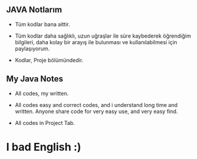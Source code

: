 ## JAVA Notlarım

* Tüm kodlar bana aittir.
* Tüm kodlar daha sağlıklı,
  uzun uğraşlar ile süre kaybederek öğrendiğim bilgileri,
  daha kolay bir arayış ile bulunması ve kullanılabilmesi için paylaşıyorum.

* Kodlar, Proje bölümündedir.

## My Java Notes

* All codes, my written.
* All codes easy and correct codes,
  and i understand long time and written.
  Anyone share code for very easy use, and very easy find.

* All codes in Project Tab.

I bad English :)
===========
